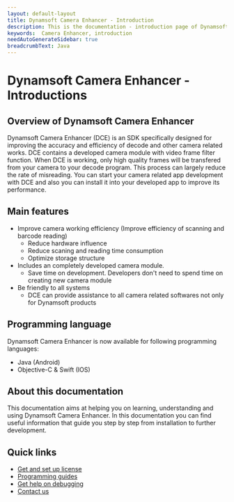 ```yaml
---
layout: default-layout
title: Dynamsoft Camera Enhancer - Introduction
description: This is the documentation - introduction page of Dynamsoft Camera Enhancer.
keywords:  Camera Enhancer, introduction
needAutoGenerateSidebar: true
breadcrumbText: Java
---
```


# Dynamsoft Camera Enhancer - Introductions

## Overview of Dynamsoft Camera Enhancer

Dynamsoft Camera Enhancer (DCE) is an SDK specifically designed for improving the accuracy and efficiency of decode and other camera related works. DCE contains a developed camera module with video frame filter function. When DCE is working, only high quality frames will be transfered from your camera to your decode program. This process can largely reduce the rate of misreading. You can start your camera related app development with DCE and also you can install it into your developed app to improve its performance. 

## Main features

- Improve camera working efficiency (Improve efficiency of scanning and barcode reading)
    - Reduce hardware influence
    - Reduce scaning and reading time consumption
    - Optimize storage structure
- Includes an completely developed camera module.
    - Save time on development. Developers don't need to spend time on creating new camera module
- Be friendly to all systems
    - DCE can provide assistance to all camera related softwares not only for Dynamsoft products

## Programming language 

Dynamsoft Camera Enhancer is now available for following programming languages:
- Java (Android)
- Objective-C & Swift (IOS)

## About this documentation

This documentation aims at helping you on learning, understanding and using Dynamsoft Camera Enhancer. In this documentation you can find useful information that guide you step by step from installation to further development. 

## Quick links
- [Get and set up license](license/License.md)
- [Programming guides](programming/index.md)
- [Get help on debugging](trouble-shooting/index.md)
- [Contact us](../trouble-shooting/contact-us/index.md)